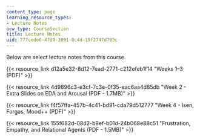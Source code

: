 ```yaml
---
content_type: page
learning_resource_types:
- Lecture Notes
ocw_type: CourseSection
title: Lecture Notes
uid: 777cede0-47d9-3091-8c4d-19f2747d785c
---
```


Below are select lecture notes from this course.

{{< resource_link d12a5e32-8d12-7ead-2771-c212efeb1f14 "Weeks 1–3 (PDF)" >}}

{{< resource_link 4d9896c3-e3cf-7c3e-0f35-eac6aa4d85db "Week 2 - Extra Slides on EDA and Arousal (PDF - 1.7MB)" >}}

{{< resource_link f4f57ffa-457b-4c41-bd91-cda79d512777 "Week 4 - Isen, Forgas, Mood++ (PDF)" >}}

{{< resource_link 155f682d-08d2-b9ef-b01d-24b068e88c51 "Frustration, Empathy, and Relational Agents (PDF - 1.5MB)" >}}
